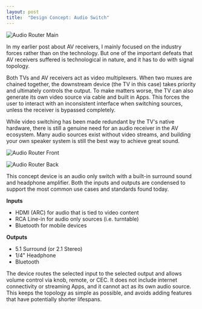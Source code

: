 ```yaml
---
layout: post
title:  "Design Concept: Audio Switch"
---
```


![Audio Router Main]({{site.baseurl}}/assets/audio-router-main.png)

In my earlier post about AV receivers, I mainly focused on the industry forces rather than on the technology. But one of the important defeats that AV receivers suffered is technological in nature, and it has to do with signal topology.

Both TVs and AV receivers act as video multiplexers. When two muxes are chained together, the downstream device (the TV in this case) takes priority and ultimately controls the output. To make matters worse, the TV can also generate its own video source via cable and built in Apps. This forces the user to interact with an inconsistent interface when switching sources, unless the receiver is bypassed completely.

While video switching has been made redundant by the TV's native hardware, there is still a genuine need for an audio receiver in the AV ecosystem. Many audio sources exist without video streams, and building your own speaker system is still the best way to achieve great sound.


![Audio Router Front]({{site.baseurl}}/assets/audio-router-front.png)

![Audio Router Back]({{site.baseurl}}/assets/audio-router-back.png)

This concept device is an audio only switch with a built-in surround sound and headphone amplifier. Both the inputs and outputs are condensed to support the most common use cases and standards found today. 

**Inputs**
- HDMI (ARC) for audio that is tied to video content
- RCA Line-in for audio only sources (i.e. turntable)
- Bluetooth for mobile devices

**Outputs**
- 5.1 Surround (or 2.1 Stereo)
- 1/4" Headphone
- Bluetooth

The device routes the selected input to the selected output and allows volume control via knob, remote, or CEC. It does not include internet connectivity or streaming Apps, and it cannot act as its own audio source. This keeps the topology as simple as possible, and avoids adding features that have potentially shorter lifespans.